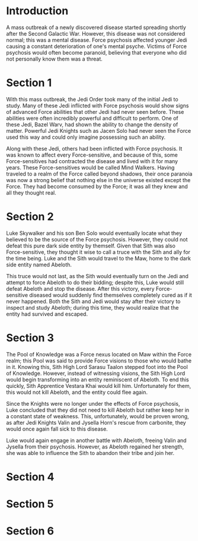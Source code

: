 # Introduction
A mass outbreak of a newly discovered disease started spreading shortly after the Second Galactic War.
However, this disease was not considered normal; this was a mental disease.
Force psychosis affected younger Jedi causing a constant deterioration of one's mental psyche.
Victims of Force psychosis would often become paranoid, believing that everyone who did not personally know them was a threat.

# Section 1
With this mass outbreak, the Jedi Order took many of the initial Jedi to study.
Many of these Jedi inflicted with Force psychosis would show signs of advanced Force abilities that other Jedi had never seen before.
These abilities were often incredibly powerful and difficult to perform.
One of these Jedi, Bazel Warv, had shown the ability to change the density of matter.
Powerful Jedi Knights such as Jacen Solo had never seen the Force used this way and could only imagine possessing such an ability.

Along with these Jedi, others had been inflicted with Force psychosis.
It was known to affect every Force-sensitive, and because of this, some Force-sensitives had contracted the disease and lived with it for many years.
These Force-sensitives would be called Mind Walkers.
Having traveled to a realm of the Force called beyond shadows, their once paranoia was now a strong belief that nothing else in the universe existed except the Force.
They had become consumed by the Force; it was all they knew and all they thought real.



# Section 2
Luke Skywalker and his son Ben Solo would eventually locate what they believed to be the source of the Force psychosis.
However, they could not defeat this pure dark side entity by themself.
Given that Sith was also Force-sensitive, they thought it wise to call a truce with the Sith and ally for the time being.
Luke and the Sith would travel to the Maw, home to the dark side entity named Abeloth.

This truce would not last, as the Sith would eventually turn on the Jedi and attempt to force Abeloth to do their bidding; despite this, Luke would still defeat Abeloth and stop the disease.
After this victory, every Force-sensitive diseased would suddenly find themselves completely cured as if it never happened.
Both the Sith and Jedi would stay after their victory to inspect and study Abeloth; during this time, they would realize that the entity had survived and escaped.



# Section 3
The Pool of Knowledge was a Force nexus located on Maw within the Force realm; this Pool was said to provide Force visions to those who would bathe in it.
Knowing this, Sith High Lord Sarasu Taalon stepped foot into the Pool of Knowledge.
However, instead of witnessing visions, the Sith High Lord would begin transforming into an entity reminiscent of Abeloth.
To end this quickly, Sith Apprentice Vestara Khai would kill him.
Unfortunately for them, this would not kill Abeloth, and the entity could flee again.

Since the Knights were no longer under the effects of Force psychosis, Luke concluded that they did not need to kill Abeloth but rather keep her in a constant state of weakness.
This, unfortunately, would be proven wrong, as after Jedi Knights Valin and Jysella Horn's rescue from carbonite, they would once again fall sick to this disease.



Luke would again engage in another battle with Abeloth, freeing Valin and Jysella from their psychosis.
However, as Abeloth regained her strength, she was able to influence the Sith to abandon their tribe and join her.



# Section 4




# Section 5




# Section 6